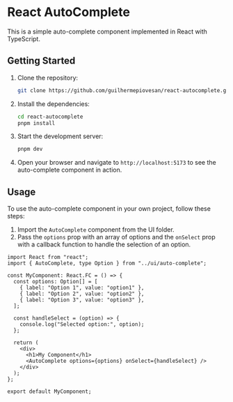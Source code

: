 # React AutoComplete

This is a simple auto-complete component implemented in React with TypeScript.

## Getting Started

1. Clone the repository:

   ```bash
   git clone https://github.com/guilhermepiovesan/react-autocomplete.git
   ```

2. Install the dependencies:

   ```bash
   cd react-autocomplete
   pnpm install
   ```

3. Start the development server:

   ```bash
   pnpm dev
   ```

4. Open your browser and navigate to `http://localhost:5173` to see the auto-complete component in action.

## Usage

To use the auto-complete component in your own project, follow these steps:

1. Import the `AutoComplete` component from the UI folder.
2. Pass the `options` prop with an array of options and the `onSelect` prop with a callback function to handle the selection of an option.

```tsx
import React from "react";
import { AutoComplete, type Option } from "../ui/auto-complete";

const MyComponent: React.FC = () => {
  const options: Option[] = [
    { label: "Option 1", value: "option1" },
    { label: "Option 2", value: "option2" },
    { label: "Option 3", value: "option3" },
  ];

  const handleSelect = (option) => {
    console.log("Selected option:", option);
  };

  return (
    <div>
      <h1>My Component</h1>
      <AutoComplete options={options} onSelect={handleSelect} />
    </div>
  );
};

export default MyComponent;
```
